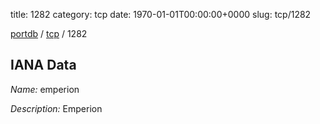 title: 1282
category: tcp
date: 1970-01-01T00:00:00+0000
slug: tcp/1282

[portdb](/) / [tcp](/category/tcp.html) / 1282


## IANA Data

_Name:_ emperion

_Description:_ Emperion

